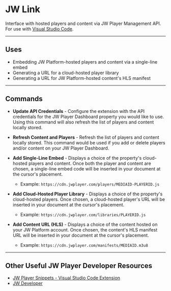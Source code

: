 # JW Link

Interface with hosted players and content via JW Player Management API. For use with [Visual Studio Code](https://code.visualstudio.com).

---

## Uses

- Embedding JW Platform-hosted players and content via a single-line embed
- Generating a URL for a cloud-hosted player library
- Generating a URL for JW Platform-hosted content's HLS manifest

---

## Commands

- **Update API Credentials** - Configure the extension with the API credentials for the JW Player Dashboard property you would like to use. Using this command will also refresh the list of players and content locally stored.

- **Refresh Content and Players** - Refresh the list of players and content locally stored. This command would be used if you add or delete players and/or content on your JW Player Dashboard.

- **Add Single-Line Embed** - Displays a choice of the property's cloud-hosted players and content. Once both the player and content are chosen, a single-line embed code will be inserted in your document at the cursor's placement.
  - Example: `https://cdn.jwplayer.com/players/MEDIAID-PLAYERID.js`

- **Add Cloud-Hosted Player Library** - Displays a choice of the property's cloud-hosted players. Once chosen, a cloud-hosted player's URL will be inserted in your document at the cursor's placement.
  - Example: `https://cdn.jwplayer.com/libraries/PLAYERID.js`

- **Add Content URL (HLS)** - Displays a choice of the content hosted on your JW Platform account. Once chosen, the content's HLS manifest URL will be inserted in your document at the cursor's placement.
  - Example: `https://cdn.jwplayer.com/manifests/MEDIAID.m3u8`

---

## Other Useful JW Player Developer Resources

- [JW Player Snippets - Visual Studio Code Extension](https://marketplace.visualstudio.com/items?itemName=waxidiotic.jwplayer-snippets)
- [JW Developer](https://developer.jwplayer.com/)